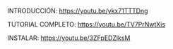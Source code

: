 INTRODUCCIÓN:
https://youtu.be/ykx71TTTDng

TUTORIAL COMPLETO:
https://youtu.be/TV7PrNwtXis

INSTALAR:
https://youtu.be/3ZFpEDZlksM
